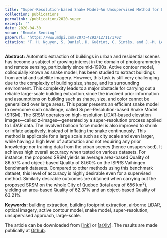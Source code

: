 ```yaml
---
title: "Super-Resolution-based Snake Model—An Unsupervised Method for Large-Scale Building Extraction using Airborne LiDAR Data and Optical Image"
collection: publications
permalink: /publication/2020-super
excerpt: ''
date: 2020-04-30
venue: 'Remote Sensing'
paperurl: 'https://www.mdpi.com/2072-4292/12/11/1702'
citation: 'T. H. Nguyen, S. Daniel, D. Guériot, C. Sintès, and J.-M. Le Caillec. (2020). &quot;Super-Resolution-based Snake Model—An Unsupervised Method for Large-Scale Building Extraction using Airborne LiDAR Data and Optical Image.&quot; <i>Remote Sens.</i>, 12(11), 1702. DOI: 10.3390/rs12111702'
---
```


**Abstract:** Automatic extraction of buildings in urban and residential scenes has become a subject of growing interest in the domain of photogrammetry and remote sensing, particularly since mid-1990s. Active contour model, colloquially known as snake model, has been studied to extract buildings from aerial and satellite imagery. However, this task is still very challenging due to the complexity of building size, shape, and its surrounding environment. This complexity leads to a major obstacle for carrying out a reliable large-scale building extraction, since the involved prior information and assumptions on building such as shape, size, and color cannot be generalized over large areas. This paper presents an efficient snake model to overcome such challenge, called Super-Resolution-based Snake Model (SRSM). The SRSM operates on high-resolution LiDAR-based elevation images—called z-images—generated by a super-resolution process applied to LiDAR data. The involved balloon force model is also improved to shrink or inflate adaptively, instead of inflating the snake continuously. This method is applicable for a large scale such as city scale and even larger, while having a high level of automation and not requiring any prior knowledge nor training data from the urban scenes (hence unsupervised). It achieves high overall accuracy when tested on various datasets. For instance, the proposed SRSM yields an average area-based Quality of 86.57% and object-based Quality of 81.60% on the ISPRS Vaihingen benchmark datasets. Compared to other methods using this benchmark dataset, this level of accuracy is highly desirable even for a supervised method. Similarly desirable outcomes are obtained when carrying out the proposed SRSM on the whole City of Quebec (total area of 656 km<sup>2</sup>), yielding an area-based Quality of 62.37% and an object-based Quality of 63.21%.

**Keywords:** building extraction, building footprint extraction, airborne LiDAR, optical imagery, active contour model, snake model, super-resolution, unsupervised approach, large-scale.

The article can be downloaded from \[[link](https://www.mdpi.com/2072-4292/12/11/1702)\] or \[[arXiv](https://arxiv.org/abs/2004.08522)\].
The results are made publically at [Github](https://github.com/nthuy190991/SRSM_QuebecCity_building_extraction).
